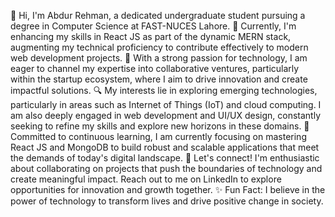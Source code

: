 👋 Hi, I'm Abdur Rehman, a dedicated undergraduate student pursuing a degree in Computer Science at FAST-NUCES Lahore.
🌱 Currently, I'm enhancing my skills in React JS as part of the dynamic MERN stack, augmenting my technical proficiency to contribute effectively to modern web development projects.
💼 With a strong passion for technology, I am eager to channel my expertise into collaborative ventures, particularly within the startup ecosystem, where I aim to drive innovation and create impactful solutions.
🔍 My interests lie in exploring emerging technologies, particularly in areas such as Internet of Things (IoT) and cloud computing. I am also deeply engaged in web development and UI/UX design, constantly seeking to refine my skills and explore new horizons in these domains.
🎯 Committed to continuous learning, I am currently focusing on mastering React JS and MongoDB to build robust and scalable applications that meet the demands of today's digital landscape.
💬 Let's connect! I'm enthusiastic about collaborating on projects that push the boundaries of technology and create meaningful impact. Reach out to me on LinkedIn to explore opportunities for innovation and growth together.
✨ Fun Fact: I believe in the power of technology to transform lives and drive positive change in society.
